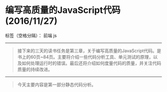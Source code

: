 ﻿# 编写高质量的JavaScript代码(2016/11/27)

标签（空格分隔）： 前端 js

---

> 接下来的三天的读书任务是第三章，关于编写高质量的JavaScript代码。是书上的60页~84页。主要将介绍一些代码分析工具、单元测试的原理，以及如何处理运行时的错误。最后还将介绍如何度量代码的质量，并关注代码质量的持续改进。

--- 

> 今天主要内容是第一部分静态代码分析。




